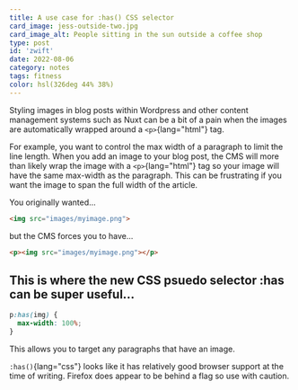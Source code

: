 ```yaml
---
title: A use case for :has() CSS selector
card_image: jess-outside-two.jpg
card_image_alt: People sitting in the sun outside a coffee shop
type: post
id: 'zwift'
date: 2022-08-06
category: notes
tags: fitness
color: hsl(326deg 44% 38%)
---
```


Styling images in blog posts within Wordpress and other content management systems such as Nuxt can be a bit of a pain when the images are automatically wrapped around a `<p>`{lang="html"} tag.

For example, you want to control the max width of a paragraph to limit the line length. When you add an image to your blog post, the CMS will more than likely wrap the image with a `<p>`{lang="html"} tag so your image will have the same max-width as the paragraph. This can be frustrating if you want the image to span the full width of the article.

You originally wanted...


```html
<img src="images/myimage.png">
```


but the CMS forces you to have...


```html
<p><img src="images/myimage.png"></p>
```

## This is where the new CSS psuedo selector :has can be super useful...

  ```css
  p:has(img) {
    max-width: 100%;
  }
  ```
This allows you to target any paragraphs that have an image.

`:has()`{lang="css"} looks like it has relatively good browser support at the time of writing. Firefox does appear to be behind a flag so use with caution.
